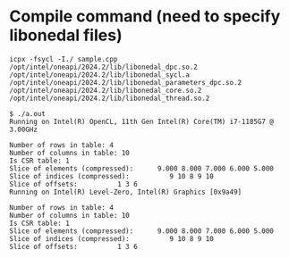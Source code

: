# Compile command (need to specify libonedal files)
`icpx -fsycl -I./ sample.cpp /opt/intel/oneapi/2024.2/lib/libonedal_dpc.so.2 /opt/intel/oneapi/2024.2/lib/libonedal_sycl.a /opt/intel/oneapi/2024.2/lib/libonedal_parameters_dpc.so.2 /opt/intel/oneapi/2024.2/lib/libonedal_core.so.2 /opt/intel/oneapi/2024.2/lib/libonedal_thread.so.2`

```
$ ./a.out 
Running on Intel(R) OpenCL, 11th Gen Intel(R) Core(TM) i7-1185G7 @ 3.00GHz

Number of rows in table: 4
Number of columns in table: 10
Is CSR table: 1
Slice of elements (compressed):      9.000 8.000 7.000 6.000 5.000 
Slice of indices (compressed):          9 10 8 9 10 
Slice of offsets:          1 3 6 
Running on Intel(R) Level-Zero, Intel(R) Graphics [0x9a49]

Number of rows in table: 4
Number of columns in table: 10
Is CSR table: 1
Slice of elements (compressed):      9.000 8.000 7.000 6.000 5.000 
Slice of indices (compressed):          9 10 8 9 10 
Slice of offsets:          1 3 6
```
